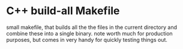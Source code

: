 # C++ build-all Makefile

small makefile, that builds all the the files in the current directory and combine these into a single binary.
note worth much for production purposes, but comes in very handy for quickly testing things out.
